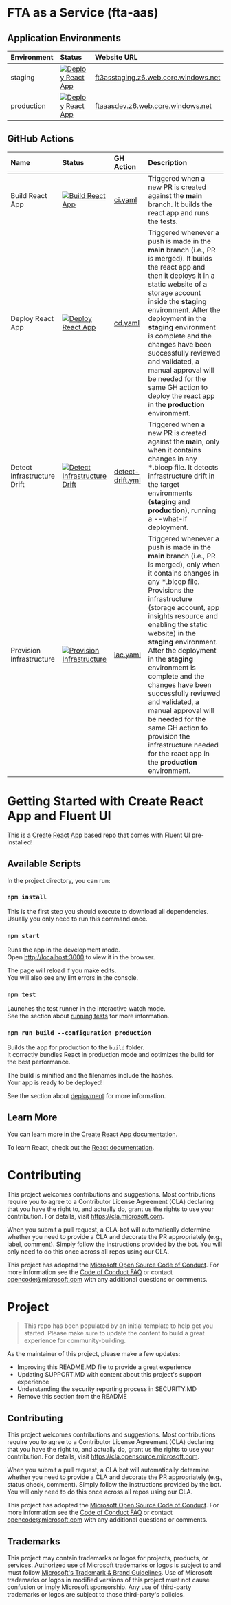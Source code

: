# FTA as a Service (fta-aas)

## Application Environments

| Environment | Status | Website URL |
|:--|:--|:--|
| staging | [![Deploy React App](https://github.com/Azure/fta-aas/actions/workflows/cd.yml/badge.svg?branch=main)](https://github.com/Azure/fta-aas/actions/workflows/cd.yml) | [ft3asstaging.z6.web.core.windows.net](https://ft3asstaging.z6.web.core.windows.net/) |
| production | [![Deploy React App](https://github.com/Azure/fta-aas/actions/workflows/cd.yml/badge.svg?branch=main)](https://github.com/Azure/fta-aas/actions/workflows/cd.yml) | [ftaaasdev.z6.web.core.windows.net](https://ftaaasdev.z6.web.core.windows.net/) |

## GitHub Actions

| Name | Status | GH Action | Description |
|:--|:--|:--|:--|
| Build React App | [![Build React App](https://github.com/Azure/fta-aas/actions/workflows/ci.yml/badge.svg)](https://github.com/Azure/fta-aas/actions/workflows/ci.yml) | [ci.yaml](./.github/workflows/ci.yml) | Triggered when a new PR is created against the **main** branch. It builds the react app and runs the tests. |
| Deploy React App | [![Deploy React App](https://github.com/Azure/fta-aas/actions/workflows/cd.yml/badge.svg?branch=main)](https://github.com/Azure/fta-aas/actions/workflows/cd.yml) | [cd.yaml](./.github/workflows/cd.yml) | Triggered whenever a push is made in the **main** branch (i.e., PR is merged). It builds the react app and then it deploys it in a static website of a storage account inside the **staging** environment. After the deployment in the **staging** environment is complete and the changes have been successfully reviewed and validated, a manual approval will be needed for the same GH action to deploy the react app in the **production** environment. |
| Detect Infrastructure Drift | [![Detect Infrastructure Drift](https://github.com/Azure/fta-aas/actions/workflows/detect-drift.yml/badge.svg)](https://github.com/Azure/fta-aas/actions/workflows/detect-drift.yml) | [detect-drift.yml](./.github/workflows/detect-drift.yml) | Triggered when a new PR is created against the **main**, only when it contains changes in any *.bicep file. It detects infrastructure drift in the target environments (**staging** and **production**), running a --what-if deployment. |
| Provision Infrastructure | [![Provision Infrastructure](https://github.com/Azure/fta-aas/actions/workflows/iac.yml/badge.svg?branch=main)](https://github.com/Azure/fta-aas/actions/workflows/iac.yml) | [iac.yaml](./.github/workflows/iac.yml) | Triggered whenever a push is made in the **main** branch (i.e., PR is merged), only when it contains changes in any *.bicep file. Provisions the infrastructure (storage account, app insights resource and enabling the static website) in the **staging** environment. After the deployment in the **staging** environment is complete and the changes have been successfully reviewed and validated, a manual approval will be needed for the same GH action to provision the infrastructure needed for the react app in the **production** environment. |

# Getting Started with Create React App and Fluent UI

This is a [Create React App](https://github.com/facebook/create-react-app) based repo that comes with Fluent UI pre-installed!

## Available Scripts

In the project directory, you can run:

### `npm install`

This is the first step you should execute to download all dependencies. Usually you only need to run this command once.

### `npm start`

Runs the app in the development mode.<br>
Open [http://localhost:3000](http://localhost:3000) to view it in the browser.

The page will reload if you make edits.<br>
You will also see any lint errors in the console.

### `npm test`

Launches the test runner in the interactive watch mode.<br>
See the section about [running tests](https://facebook.github.io/create-react-app/docs/running-tests) for more information.

### `npm run build --configuration production`

Builds the app for production to the `build` folder.<br>
It correctly bundles React in production mode and optimizes the build for the best performance.

The build is minified and the filenames include the hashes.<br>
Your app is ready to be deployed!

See the section about [deployment](https://facebook.github.io/create-react-app/docs/deployment) for more information.

## Learn More

You can learn more in the [Create React App documentation](https://facebook.github.io/create-react-app/docs/getting-started).

To learn React, check out the [React documentation](https://reactjs.org/).

# Contributing

This project welcomes contributions and suggestions. Most contributions require you to agree to a
Contributor License Agreement (CLA) declaring that you have the right to, and actually do, grant us
the rights to use your contribution. For details, visit https://cla.microsoft.com.

When you submit a pull request, a CLA-bot will automatically determine whether you need to provide
a CLA and decorate the PR appropriately (e.g., label, comment). Simply follow the instructions
provided by the bot. You will only need to do this once across all repos using our CLA.

This project has adopted the [Microsoft Open Source Code of Conduct](https://opensource.microsoft.com/codeofconduct/).
For more information see the [Code of Conduct FAQ](https://opensource.microsoft.com/codeofconduct/faq/) or
contact [opencode@microsoft.com](mailto:opencode@microsoft.com) with any additional questions or comments.

# Project

> This repo has been populated by an initial template to help get you started. Please
> make sure to update the content to build a great experience for community-building.

As the maintainer of this project, please make a few updates:

- Improving this README.MD file to provide a great experience
- Updating SUPPORT.MD with content about this project's support experience
- Understanding the security reporting process in SECURITY.MD
- Remove this section from the README

## Contributing

This project welcomes contributions and suggestions.  Most contributions require you to agree to a
Contributor License Agreement (CLA) declaring that you have the right to, and actually do, grant us
the rights to use your contribution. For details, visit https://cla.opensource.microsoft.com.

When you submit a pull request, a CLA bot will automatically determine whether you need to provide
a CLA and decorate the PR appropriately (e.g., status check, comment). Simply follow the instructions
provided by the bot. You will only need to do this once across all repos using our CLA.

This project has adopted the [Microsoft Open Source Code of Conduct](https://opensource.microsoft.com/codeofconduct/).
For more information see the [Code of Conduct FAQ](https://opensource.microsoft.com/codeofconduct/faq/) or
contact [opencode@microsoft.com](mailto:opencode@microsoft.com) with any additional questions or comments.

## Trademarks

This project may contain trademarks or logos for projects, products, or services. Authorized use of Microsoft 
trademarks or logos is subject to and must follow 
[Microsoft's Trademark & Brand Guidelines](https://www.microsoft.com/en-us/legal/intellectualproperty/trademarks/usage/general).
Use of Microsoft trademarks or logos in modified versions of this project must not cause confusion or imply Microsoft sponsorship.
Any use of third-party trademarks or logos are subject to those third-party's policies.
